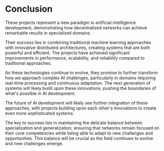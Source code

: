 # Conclusion

These projects represent a new paradigm in artificial intelligence development, demonstrating how decentralized networks can achieve remarkable results in specialized domains. 

Their success lies in combining traditional machine learning approaches with innovative distributed architectures, creating systems that are both powerful and efficient. The projects have achieved significant improvements in performance, scalability, and reliability compared to traditional approaches.

As these technologies continue to evolve, they promise to further transform how we approach complex AI challenges, particularly in domains requiring real-time processing and continuous adaptation. The next generation of systems will likely build upon these innovations, pushing the boundaries of what's possible in AI development.

The future of AI development will likely see further integration of these approaches, with projects building upon each other's innovations to create even more sophisticated systems. 

The key to success lies in maintaining the delicate balance between specialization and generalization, ensuring that networks remain focused on their core competencies while being able to adapt to new challenges and opportunities. This balance will be crucial as the field continues to evolve and new challenges emerge. 